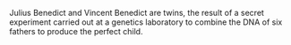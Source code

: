 Julius Benedict and Vincent Benedict are twins, the result of a secret experiment carried out at a genetics laboratory to combine the DNA of six fathers to produce the perfect child.